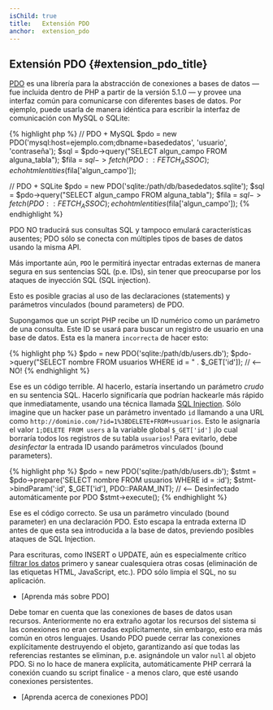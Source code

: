 ```yaml
---
isChild: true
title:   Extensión PDO
anchor:  extension_pdo
---
```


## Extensión PDO {#extension_pdo_title}

[PDO] es una librería para la abstracción de conexiones a bases de datos &mdash; fue incluida dentro de PHP a partir de la versión 5.1.0 &mdash; y provee una interfaz común para comunicarse con diferentes bases de datos. Por ejemplo, puede usarla de manera idéntica para escribir la interfaz de comunicación con MySQL o SQLite:

{% highlight php %}
// PDO + MySQL
$pdo = new PDO('mysql:host=ejemplo.com;dbname=basededatos', 'usuario', 'contraseña');
$sql = $pdo->query("SELECT algun_campo FROM alguna_tabla");
$fila = $sql->fetch(PDO::FETCH_ASSOC);
echo htmlentities($fila['algun_campo']);

// PDO + SQLite
$pdo = new PDO('sqlite:/path/db/basededatos.sqlite');
$sql = $pdo->query("SELECT algun_campo FROM alguna_tabla");
$fila = $sql->fetch(PDO::FETCH_ASSOC);
echo htmlentities($fila['algun_campo']);
{% endhighlight %}

PDO NO traducirá sus consultas SQL y tampoco emulará características ausentes; PDO sólo se conecta con múltiples tipos de bases de datos usando la misma API.

Más importante aún, `PDO` le permitirá inyectar entradas externas de manera segura en sus sentencias SQL (p.e. IDs), sin tener que preocuparse por los ataques de inyección SQL (SQL injection).

Esto es posible gracias al uso de las declaraciones (statements) y parámetros vinculados (bound parameters) de PDO.

Supongamos que un script PHP recibe un ID numérico como un parámetro de una consulta. Este ID se usará para buscar un registro de usuario en una base de datos. Esta es la manera `incorrecta` de hacer esto:

{% highlight php %}
$pdo = new PDO('sqlite:/path/db/users.db');
$pdo->query("SELECT nombre FROM usuarios WHERE id = " . $_GET['id']); // <-- NO!
{% endhighlight %}

Ese es un código terrible. Al hacerlo, estaría insertando un parámetro _crudo_ en su sentencia SQL. Hacerlo significaría que podrían hackearle más rápido que inmediatamente, usando una técnica llamada [SQL Injection](http://wiki.hashphp.org/Validation). Sólo imagine que un hacker pase un parámetro inventado `id` llamando a una URL como `http://dominio.com/?id=1%3BDELETE+FROM+usuarios`. Esto le asignaría el valor `1;DELETE FROM users` a la variable global `$_GET['id']` ¡lo cual borraría todos los registros de su tabla `usuarios`! Para evitarlo, debe _desinfectar_ la entrada ID usando parámetros vinculados (bound parameters).

{% highlight php %}
$pdo = new PDO('sqlite:/path/db/users.db');
$stmt = $pdo->prepare('SELECT nombre FROM usuarios WHERE id = :id');
$stmt->bindParam(':id', $_GET['id'], PDO::PARAM_INT); // <-- Desinfectado automáticamente por PDO
$stmt->execute();
{% endhighlight %}

Ese es el código correcto. Se usa un parámetro vinculado (bound parameter) en una declaración PDO. Esto escapa la entrada externa ID antes de que esta sea introducida a la base de datos, previendo posibles ataques de SQL Injection.

Para escrituras, como INSERT o UPDATE, aún es especialmente crítico [filtrar los datos](#data_filtering) primero y sanear cualesquiera otras cosas (eliminación de las etiquetas HTML, JavaScript, etc.). PDO sólo limpia el SQL, no su aplicación.

* [Aprenda más sobre PDO]

Debe tomar en cuenta que las conexiones de bases de datos usan recursos. Anteriormente no era extraño agotar los recursos del sistema si las conexiones no eran cerradas explícitamente, sin embargo, esto era más común en otros lenguajes. Usando PDO puede cerrar las conexiones explícitamente destruyendo el objeto, garantizando así que todas las referencias restantes se eliminan, p.e. asignándole un valor `null` al objeto PDO. Si no lo hace de manera explícita, automáticamente PHP cerrará la conexión cuando su script finalice - a menos claro, que esté usando conexiones persistentes.

* [Aprenda acerca de conexiones PDO]

[Objetos de datos de PHP]: http://www.php.net/manual/es/book.pdo.php
[Conexiones y su administración]: http://php.net/manual/es/pdo.connections.php
[Características obsoletas en PHP 5.5.x]: http://php.net/manual/es/migration55.deprecated.php
[SQL Injection]: http://wiki.hashphp.org/Validation

[pdo]: http://php.net/pdo
[mysql]: http://php.net/mysql
[mysqli]: http://php.net/mysqli
[pgsql]: http://php.net/pgsql
[mssql]: http://php.net/mssql